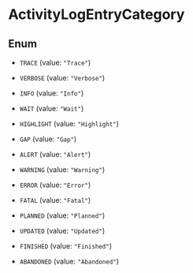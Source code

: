 

# ActivityLogEntryCategory

## Enum


* `TRACE` (value: `"Trace"`)

* `VERBOSE` (value: `"Verbose"`)

* `INFO` (value: `"Info"`)

* `WAIT` (value: `"Wait"`)

* `HIGHLIGHT` (value: `"Highlight"`)

* `GAP` (value: `"Gap"`)

* `ALERT` (value: `"Alert"`)

* `WARNING` (value: `"Warning"`)

* `ERROR` (value: `"Error"`)

* `FATAL` (value: `"Fatal"`)

* `PLANNED` (value: `"Planned"`)

* `UPDATED` (value: `"Updated"`)

* `FINISHED` (value: `"Finished"`)

* `ABANDONED` (value: `"Abandoned"`)



